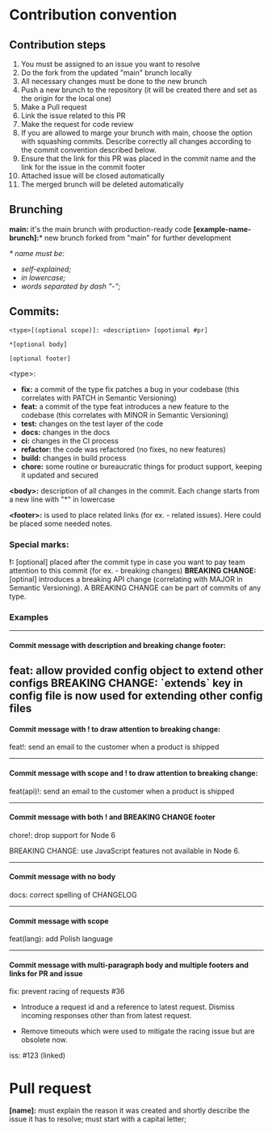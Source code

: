 # Contribution convention
## Contribution steps
1. You must be assigned to an issue you want to resolve
2. Do the fork from the updated "main" brunch locally
3. All necessary changes must be done to the new brunch
4. Push a new brunch to the repository (it will be created there and set as the origin for the local one)
5. Make a Pull request
6. Link the issue related to this PR
7. Make the request for code review
8. If you are allowed to marge your brunch with main, choose the option with squashing commits. Describe correctly all changes according to the commit convention described below.
9. Ensure that the link for this PR was placed in the commit name and the link for the issue in the commit footer
10. Attached issue will be closed automatically
11. The merged brunch will be deleted automatically

## Brunching
**main:** it's the main brunch with production-ready code
**[example-name-brunch]:*** new brunch forked from "main" for further development

*\* name must be:*
- *self-explained;*
- *in lowercase;*
- *words separated by dash "-";*
## Commits:
```
<type>[(optional scope)]: <description> [opotional #pr]

*[optional body]

[optional footer]
```

\<type\>:
- **fix:** a commit of the type fix patches a bug in your codebase (this correlates with PATCH in Semantic Versioning)
- **feat:** a commit of the type feat introduces a new feature to the codebase (this correlates with MINOR in Semantic Versioning)
- **test:** changes on the test layer of the code
- **docs:** changes in the docs
- **ci:** changes in the CI process
- **refactor:** the code was refactored (no fixes, no new features)
- **build:** changes in build process
- **chore:** some routine or bureaucratic things for product support, keeping it updated and secured

**\<body\>:** description of all changes in the commit. Each change starts from a new line with "\*" in lowercase

**\<footer\>:** is used to place related links (for ex. - related issues). Here could be placed some needed notes.

### Special marks:
**!:** [optional] placed after the commit type in case you want to pay team attention to this commit (for ex. - breaking changes)
**BREAKING CHANGE:** [optinal] introduces a breaking API change (correlating with MAJOR in Semantic Versioning). A BREAKING CHANGE can be part of commits of any type.
### Examples

---
#### Commit message with description and breaking change footer:

feat: allow provided config object to extend other configs
BREAKING CHANGE: \`extends\` key in config file is now used for extending other config files
---
#### Commit message with ! to draw attention to breaking change:
feat!: send an email to the customer when a product is shipped

---
#### Commit message with scope and ! to draw attention to breaking change:
feat(api)!: send an email to the customer when a product is shipped

---
#### Commit message with both ! and BREAKING CHANGE footer
chore!: drop support for Node 6

BREAKING CHANGE: use JavaScript features not available in Node 6.

--- 
#### Commit message with no body
docs: correct spelling of CHANGELOG

---
#### Commit message with scope
feat(lang): add Polish language

---
#### Commit message with multi-paragraph body and multiple footers and links for PR and issue
fix: prevent racing of requests #36

* Introduce a request id and a reference to latest request. Dismiss
incoming responses other than from latest request.

* Remove timeouts which were used to mitigate the racing issue but are
obsolete now.

iss: #123 (linked)

# Pull request
**[name]:** must explain the reason it was created and shortly describe the issue it has to resolve; must start with a capital letter;
